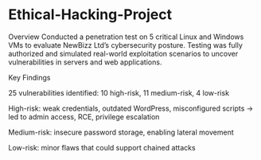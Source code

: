 # Ethical-Hacking-Project

Overview
Conducted a penetration test on 5 critical Linux and Windows VMs to evaluate NewBizz Ltd’s cybersecurity posture. Testing was fully authorized and simulated real-world exploitation scenarios to uncover vulnerabilities in servers and web applications.

Key Findings

25 vulnerabilities identified: 10 high-risk, 11 medium-risk, 4 low-risk

High-risk: weak credentials, outdated WordPress, misconfigured scripts → led to admin access, RCE, privilege escalation

Medium-risk: insecure password storage, enabling lateral movement

Low-risk: minor flaws that could support chained attacks

